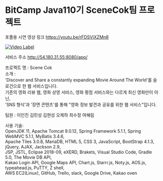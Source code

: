 # BitCamp Java110기 SceneCok팀 프로젝트

포폴용 시연 영상 링크
https://youtu.be/rFDSViXZMn8


[![Video Label](http://img.youtube.com/vi/rFDSViXZMn8/0.jpg)](https://youtu.be/rFDSViXZMn8)


서비스 주소
http://54.180.31.55:8080/app/

프로젝트 명 : Scene Cok  
소개 :  
'Discover and Share a constantly expanding Movie Around The World'를 슬로건으로 한 웹 서비스입니다.  
기존의 영화 리뷰 웹, 영화 상영 서비스, 영화 평점 서비스와는 다르게 최신 영화만이 아닌,  
'SNS 형식'과 '장면 콘텐츠'를 통해 "영화 정보 발견과 공유를 위한 웹 서비스"입니다.  
  
팀원 : 이인진 김민성 김현성 오제하 최수정 여혜림  
  
사용 기술:  
OpenJDK 11, Apache Tomcat 9.0.12, Spring Framework 5.1.1, Spring WebMVC 5.1.1, MyBatis 3.4.6,  
Apache Tiles 3.0.8, MariaDB, HTML 5, CSS 3, JavaScript, BootStrap 4.1.3,  jQuery, AJAX, Jackson 2.9,  
JSP, JSTL, Eclipse 2018-09, eXERD, Brakets, Visual Studio Code, Gradle 5.0, The Movie DB API,  
Kakao Login API, Google Maps API, Chart.js, Starrr.js,  Noty.js, AOS.js, typeahead.js, PuTTY, Z shell,  
AWS EC2(Linux), GitHub, Trello, slack, Google Drive, Kakao oven  




